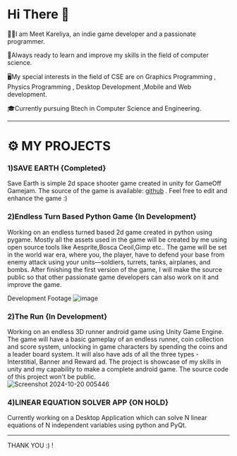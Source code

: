 # Hi There 👋

👨🏽I am Meet Kareliya, an indie game developer and a passionate programmer.

📖Always ready to learn and improve my skills in the field of computer science.

🖥️My special interests in the field of CSE are on Graphics Programming , Physics Programming , Desktop Development ,Mobile and Web development.

🎓Currently pursuing Btech in Computer Science and Engineering.

-------------------

# ⚙️ MY PROJECTS 

### 1)SAVE EARTH {Completed}
  
  Save Earth is simple 2d space shooter game created in unity for GameOff Gamejam.
  The source of the game is available: [github](https://github.com/MKDev121/SaveEarth) .
  Feel free to edit and enhance the game :)

### 2)Endless Turn Based Python Game {In Development}

  Working on an endless turned based 2d game created in python using pygame.
  Mostly all the assets used in the game will be created by me using open source tools like Aesprite,Bosca Ceoil,Gimp etc..
  The game will be set in the world war era, where you, the player, have to defend your base from enemy attack using your units—soldiers, turrets, tanks, airplanes, and bombs.
  After finishing the first version of the game, I will make the source public so that other passionate game developers can also work on it and improve the game.

  Development Footage
  ![image](https://github.com/user-attachments/assets/52752c43-63e0-4993-87c1-980d7c1a8108)

  
### 2)The Run {In Development}

  Working on an endless 3D runner android game using Unity Game Engine.
  The game will have a basic gameplay of an endless runner, coin collection and score system, unlocking in game characters by spending the coins and a leader board system.
  It will also have ads of all the three types - Interstitial, Banner and Reward ad.
  The project is showcase of my skills in unity and my capability to make a complete android game.
  The source code of this project won't be public.\
  ![Screenshot 2024-10-20 005446](https://github.com/user-attachments/assets/fd35c674-134c-4bb5-b7f1-ca443f26f147)
### 4)LINEAR EQUATION SOLVER APP {ON HOLD}
  
  Currently working on a Desktop Application which can solve N linear equations of N independent variables using python and PyQt.

-------------------

THANK YOU :) !

